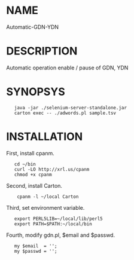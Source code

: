 # NAME

Automatic-GDN-YDN

# DESCRIPTION

Automatic operation enable / pause of GDN, YDN

# SYNOPSYS

       java -jar ./selenium-server-standalone.jar
       carton exec -- ./adwords.pl sample.tsv

# INSTALLATION

First, install cpanm.

       cd ~/bin
       curl -LO http://xrl.us/cpanm
       chmod +x cpanm   

Second, install Carton.

        cpanm -l ~/local Carton

Third, set environment variable.

       export PERL5LIB=~/local/lib/perl5
       export PATH=$PATH:~/local/bin

Fourth, modify gdn.pl, $email and $passwd.

       my $email  = '';
       my $passwd = '';